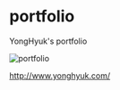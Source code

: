 # portfolio
 YongHyuk's portfolio


![portfolio](https://user-images.githubusercontent.com/54756208/118428296-ff972a80-b683-11eb-8f25-b6a2230aacb3.png)

http://www.yonghyuk.com/
